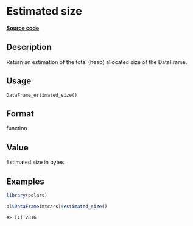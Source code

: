 

# Estimated size

[**Source code**](https://github.com/pola-rs/r-polars/tree/c47431ca69622f79ed7a3f1d7bfee6075ffabfee/R/after-wrappers.R#L20)

## Description

Return an estimation of the total (heap) allocated size of the
DataFrame.

## Usage

<pre><code class='language-R'>DataFrame_estimated_size()
</code></pre>

## Format

function

## Value

Estimated size in bytes

## Examples

``` r
library(polars)

pl$DataFrame(mtcars)$estimated_size()
```

    #> [1] 2816
